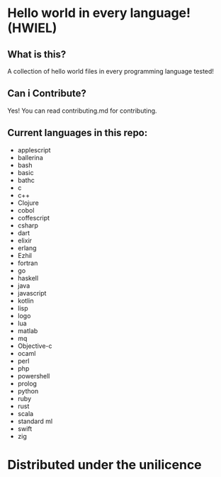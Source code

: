 # Hello world in every language! (HWIEL)

## What is this?
A collection of hello world files in every programming language tested!

## Can i Contribute?
Yes! You can read contributing.md for contributing.

## Current languages in this repo:

- applescript
- ballerina
- bash
- basic
- bathc
- c
- c++
- Clojure
- cobol
- coffescript
- csharp
- dart
- elixir
- erlang
- Ezhil
- fortran
- go
- haskell
- java
- javascript
- kotlin
- lisp
- logo
- lua
- matlab
- mq
- Objective-c
- ocaml
- perl
- php
- powershell
- prolog
- python
- ruby
- rust
- scala
- standard ml
- swift
- zig



# Distributed under the unilicence